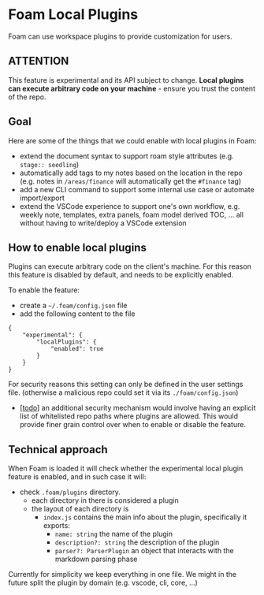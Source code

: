 # Foam Local Plugins

Foam can use workspace plugins to provide customization for users.

## ATTENTION

This feature is experimental and its API subject to change.
**Local plugins can execute arbitrary code on your machine** - ensure you trust the content of the repo.

## Goal

Here are some of the things that we could enable with local plugins in Foam:

- extend the document syntax to support roam style attributes (e.g. `stage:: seedling`)
- automatically add tags to my notes based on the location in the repo (e.g. notes in `/areas/finance` will automatically get the `#finance` tag)
- add a new CLI command to support some internal use case or automate import/export
- extend the VSCode experience to support one's own workflow, e.g. weekly note, templates, extra panels, foam model derived TOC, ... all without having to write/deploy a VSCode extension

## How to enable local plugins

Plugins can execute arbitrary code on the client's machine.
For this reason this feature is disabled by default, and needs to be explicitly enabled.

To enable the feature:

- create a `~/.foam/config.json` file
- add the following content to the file

```
{
	"experimental": {
		"localPlugins": {
			"enabled": true
		}
	}
}
```

For security reasons this setting can only be defined in the user settings file.
(otherwise a malicious repo could set it via its `./foam/config.json`)

- [[todo]] an additional security mechanism would involve having an explicit list of whitelisted repo paths where plugins are allowed. This would provide finer grain control over when to enable or disable the feature.

## Technical approach

When Foam is loaded it will check whether the experimental local plugin feature is enabled, and in such case it will:

- check `.foam/plugins` directory.
  - each directory in there is considered a plugin
  - the layout of each directory is
    - `index.js` contains the main info about the plugin, specifically it exports:
      - `name: string` the name of the plugin
      - `description?: string` the description of the plugin
      - `parser?: ParserPlugin` an object that interacts with the markdown parsing phase

Currently for simplicity we keep everything in one file. We might in the future split the plugin by domain (e.g. vscode, cli, core, ...)

[//begin]: # 'Autogenerated link references for markdown compatibility'
[todo]: ../dev/todo.md 'Todo'
[//end]: # 'Autogenerated link references'

